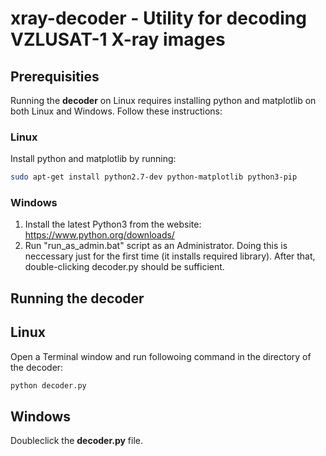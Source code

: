 # xray-decoder - Utility for decoding VZLUSAT-1 X-ray images

## Prerequisities

Running the **decoder** on Linux requires installing python and matplotlib on both Linux and Windows. Follow these instructions:

### Linux

Install python and matplotlib by running:

```bash
sudo apt-get install python2.7-dev python-matplotlib python3-pip
```

### Windows

1. Install the latest Python3 from the website: https://www.python.org/downloads/
2. Run "run_as_admin.bat" script as an Administrator. Doing this is neccessary just for the first time (it installs required library). After that, double-clicking decoder.py should be sufficient.

## Running the decoder

## Linux

Open a Terminal window and run followoing command in the directory of the decoder:

```bash
python decoder.py
```

## Windows

Doubleclick the **decoder.py** file.

